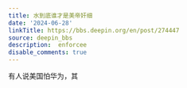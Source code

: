 ```yaml
---
title: 水到底谁才是美帝奸细
date: '2024-06-28'
linkTitle: https://bbs.deepin.org/en/post/274447
source: deepin_bbs
description:  enforcee 
disable_comments: true
---
```

有人说美国怕华为，其
